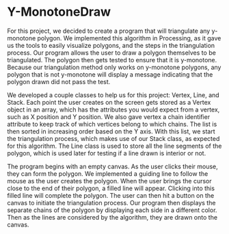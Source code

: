 # Y-MonotoneDraw

For this project, we decided to create a program that will triangulate any y-monotone polygon.  We implemented this algorithm in Processing, as it gave us the tools to easily visualize polygons, and the steps in the triangulation process.  Our program allows the user to draw a polygon themselves to be triangulated.  The polygon then gets tested to ensure that it is y-monotone.  Because our triangulation method only works on y-monotone polygons, any polygon that is not y-monotone will display a message indicating that the polygon drawn did not pass the test.  


We developed a couple classes to help us for this project: Vertex, Line, and Stack.  Each point the user creates on the screen gets stored as a Vertex object in an array, which has the attributes you would expect from a vertex, such as X position and Y position.  We also gave vertex a chain identifier attribute to keep track of which vertices belong to which chains.  The list is then sorted in increasing order based on the Y axis.  With this list, we start the triangulation process, which makes use of our Stack class, as expected for this algorithm.  The Line class is used to store all the line segments of the polygon, which is used later for testing if a line drawn is interior or not.


The program begins with an empty canvas.  As the user clicks their mouse, they can form the polygon.  We implemented a guiding line to follow the mouse as the user creates the polygon.  When the user brings the cursor close to the end of their polygon, a filled line will appear.  Clicking into this filled line will complete the polygon.  The user can then hit a button on the canvas to initiate the triangulation process. Our program then displays the separate chains of the polygon by displaying each side in a different color.  Then as the lines are considered by the algorithm, they are drawn onto the canvas.
